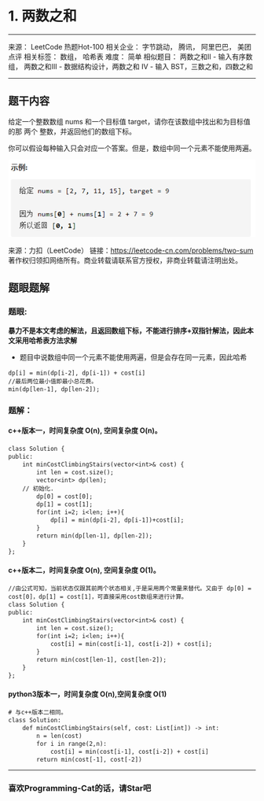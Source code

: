 # 1. 两数之和
***
来源： LeetCode 热题Hot-100 
相关企业： 字节跳动， 腾讯， 阿里巴巴， 美团点评
相关标签： 数组， 哈希表
难度： 简单
相似题目： 两数之和II - 输入有序数组， 两数之和III - 数据结构设计，两数之和 IV - 输入 BST，三数之和，四数之和
***
## 题干内容
给定一个整数数组 nums 和一个目标值 target，请你在该数组中找出和为目标值的那 两个 整数，并返回他们的数组下标。

你可以假设每种输入只会对应一个答案。但是，数组中同一个元素不能使用两遍。

![](https://github.com/jinghehehe/pictures/blob/main/1-1.png)

来源：力扣（LeetCode）
链接：https://leetcode-cn.com/problems/two-sum
著作权归领扣网络所有。商业转载请联系官方授权，非商业转载请注明出处。


## 题眼题解
### 题眼:
**暴力不是本文考虑的解法，且返回数组下标，不能进行排序+双指针解法，因此本文采用哈希表方法求解**

- 题目中说数组中同一个元素不能使用两遍，但是会存在同一元素，因此哈希


```language
dp[i] = min(dp[i-2], dp[i-1]) + cost[i]
//最后两位最小值即最小总花费。
min(dp[len-1], dp[len-2]);
```
### 题解：
#### c++版本一，时间复杂度 O(n), 空间复杂度 O(n)。
```language
class Solution {
public:
    int minCostClimbingStairs(vector<int>& cost) {
        int len = cost.size();
        vector<int> dp(len);
	// 初始化.
        dp[0] = cost[0];
        dp[1] = cost[1];
        for(int i=2; i<len; i++){        
            dp[i] = min(dp[i-2], dp[i-1])+cost[i];
        }
        return min(dp[len-1], dp[len-2]);
    }
};
```
#### c++版本二，时间复杂度 O(n), 空间复杂度 O(1)。
```language
//由公式可知，当前状态仅跟其前两个状态相关,于是采用两个常量来替代。又由于 dp[0] = cost[0]，dp[1] = cost[1]，可直接采用cost数组来进行计算。
class Solution {
public:
    int minCostClimbingStairs(vector<int>& cost) {
        int len = cost.size();
        for(int i=2; i<len; i++){
            cost[i] = min(cost[i-1], cost[i-2]) + cost[i];
        }
        return min(cost[len-1], cost[len-2]);
    }
};
```
#### python3版本一，时间复杂度 O(n),空间复杂度 O(1)
```language
# 与c++版本二相同。
class Solution:
    def minCostClimbingStairs(self, cost: List[int]) -> int:
        n = len(cost)
        for i in range(2,n):
            cost[i] = min(cost[i-1], cost[i-2]) + cost[i]
        return min(cost[-1], cost[-2])
```
***

### **喜欢Programming-Cat的话，请Star吧**
